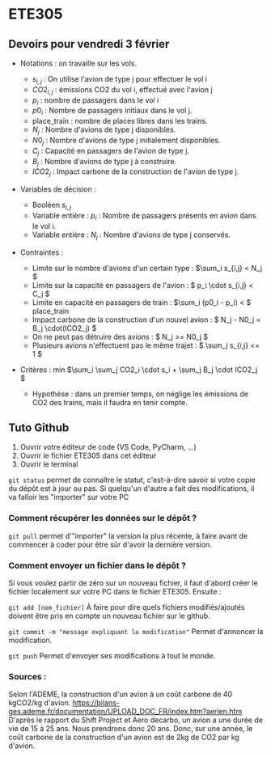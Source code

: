 # ETE305

## Devoirs pour vendredi 3 février

- Notations : on travaille sur les vols. 
    - $s_{i,j}$ : On utilise l'avion de type j pour effectuer le vol i
    - $CO2_{i,j}$ : émissions CO2 du vol i, effectué avec l'avion j
    - $p_i$ : nombre de passagers dans le vol i
    - $p0_i$ : Nombre de passagers initiaux dans le vol j.
    - place_train : nombre de places libres dans les trains.
    - $N_j$ : Nombre d'avions de type j disponibles.
    - $N0_j$ : Nombre d'avions de type j initialement disponibles.
    - $C_j$ : Capacité en passagers de l'avion de type j.
    - $B_j$ : Nombre d'avions de type j à construire.
    - $ICO2_j$ : Impact carbone de la construction de l'avion de type j.

- Variables de décision :
    - Booléen $s_{i,j}$
    - Variable entière : $p_i$ : Nombre de passagers présents en avion dans le vol i.
    - Variable entière : $N_j$ : Nombre d'avions de type j conservés.


- Contraintes :
    - Limite sur le nombre d'avions d'un certain type :   $\sum_i s_{i,j} < N_j $
    - Limite sur la capacité en passagers de l'avion : $ p_i \cdot s_{i,j} < C_j $
    - Limite en capacité en passagers de train : $\sum_i (p0_i - p_i) < $ place_train
    - Impact carbone de la construction d'un nouvel avion : $ N_j - N0_j = B_j \cdot(ICO2_j) $
    - On ne peut pas détruire des avions : $ N_j >= N0_j $
    - Plusieurs avions n'effectuent pas le même trajet : $ \sum_j s_{i,j} <= 1 $
   
- Critères : min $\sum_i \sum_j CO2_i \cdot s_i   + \sum_j B_j \cdot ICO2_j $
    - Hypothèse : dans un premier temps, on néglige les émissions de CO2 des trains, mais il faudra en tenir compte.

## Tuto Github

1. Ouvrir votre éditeur de code (VS Code, PyCharm, ...)
2. Ouvrir le fichier ETE305 dans cet éditeur
3. Ouvrir le terminal

`git status` permet de connaître le statut, c'est-à-dire savoir si votre copie du dépôt est à jour ou pas. Si quelqu'un d'autre a fait des modifications, il va falloir les "importer" sur votre PC

### Comment récupérer les données sur le dépôt ?

`git pull` permet d'"importer" la version la plus récente, à faire avant de commencer à coder pour être sûr d'avoir la dernière version.

### Comment envoyer un fichier dans le dépôt ?

Si vous voulez partir de zéro sur un nouveau fichier, il faut d'abord créer le fichier localement sur votre PC dans le fichier ETE305. Ensuite : 

`git add [nom_fichier]` À faire pour dire quels fichiers modifiés/ajoutés doivent être pris en compte un nouveau fichier sur le github.

`git commit -m "message expliquant la modification"` Permet d'annoncer la modification.

`git push` Permet d'envoyer ses modifications à tout le monde.


### Sources :

Selon l'ADEME, la construction d'un avion à un coût carbone de 40 kgCO2/kg d'avion.
https://bilans-ges.ademe.fr/documentation/UPLOAD_DOC_FR/index.htm?aerien.htm
D'après le rapport du Shift Project et Aero decarbo, un avion a une durée de vie de 15 à 25 ans. Nous prendrons donc 20 ans.
Donc, sur une année, le coût carbone de la construction d'un avion est de 2kg de CO2 par kg d'avion.
